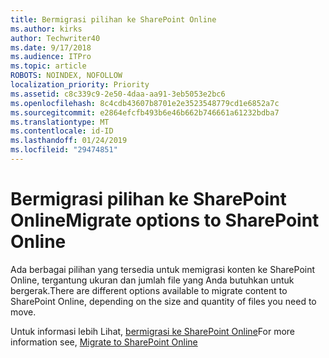 ```yaml
---
title: Bermigrasi pilihan ke SharePoint Online
ms.author: kirks
author: Techwriter40
ms.date: 9/17/2018
ms.audience: ITPro
ms.topic: article
ROBOTS: NOINDEX, NOFOLLOW
localization_priority: Priority
ms.assetid: c8c339c9-2e50-4daa-aa91-3eb5053e2bc6
ms.openlocfilehash: 8c4cdb43607b8701e2e3523548779cd1e6852a7c
ms.sourcegitcommit: e2864efcfb493b6e46b662b746661a61232bdba7
ms.translationtype: MT
ms.contentlocale: id-ID
ms.lasthandoff: 01/24/2019
ms.locfileid: "29474851"
---
```

# <a name="migrate-options-to-sharepoint-online"></a><span data-ttu-id="b2156-102">Bermigrasi pilihan ke SharePoint Online</span><span class="sxs-lookup"><span data-stu-id="b2156-102">Migrate options to SharePoint Online</span></span>

<span data-ttu-id="b2156-103">Ada berbagai pilihan yang tersedia untuk memigrasi konten ke SharePoint Online, tergantung ukuran dan jumlah file yang Anda butuhkan untuk bergerak.</span><span class="sxs-lookup"><span data-stu-id="b2156-103">There are different options available to migrate content to SharePoint Online, depending on the size and quantity of files you need to move.</span></span>
  
<span data-ttu-id="b2156-104">Untuk informasi lebih Lihat, [bermigrasi ke SharePoint Online](https://go.microsoft.com/fwlink/?linkid-2022029)</span><span class="sxs-lookup"><span data-stu-id="b2156-104">For more information see, [Migrate to SharePoint Online](https://go.microsoft.com/fwlink/?linkid-2022029)</span></span>
  

